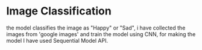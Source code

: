 # Image Classification
the model classifies the image as "Happy" or "Sad", i have collected the images from 'google images' and train the model using CNN, for making the model I have used Sequential Model API.

